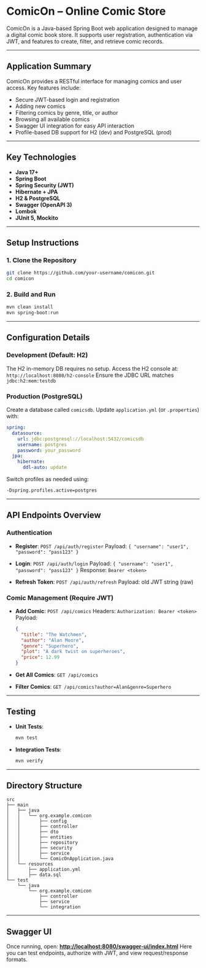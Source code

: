 # ComicOn – Online Comic Store

ComicOn is a Java-based Spring Boot web application designed to manage a digital comic book store. It supports user registration, authentication via JWT, and features to create, filter, and retrieve comic records.

---

## Application Summary

ComicOn provides a RESTful interface for managing comics and user access. Key features include:

* Secure JWT-based login and registration
* Adding new comics
* Filtering comics by genre, title, or author
* Browsing all available comics
* Swagger UI integration for easy API interaction
* Profile-based DB support for H2 (dev) and PostgreSQL (prod)

---

## Key Technologies

* **Java 17+**
* **Spring Boot**
* **Spring Security (JWT)**
* **Hibernate + JPA**
* **H2 & PostgreSQL**
* **Swagger (OpenAPI 3)**
* **Lombok**
* **JUnit 5, Mockito**

---

## Setup Instructions

### 1. Clone the Repository

```bash
git clone https://github.com/your-username/comicon.git
cd comicon
```

### 2. Build and Run

```bash
mvn clean install
mvn spring-boot:run
```

---

## Configuration Details

### Development (Default: H2)

The H2 in-memory DB requires no setup. Access the H2 console at:
`http://localhost:8080/h2-console`
Ensure the JDBC URL matches `jdbc:h2:mem:testdb`

### Production (PostgreSQL)

Create a database called `comicsdb`.
Update `application.yml` (or `.properties`) with:

```yaml
spring:
  datasource:
    url: jdbc:postgresql://localhost:5432/comicsdb
    username: postgres
    password: your_password
  jpa:
    hibernate:
      ddl-auto: update
```

Switch profiles as needed using:

```bash
-Dspring.profiles.active=postgres
```

---

## API Endpoints Overview

### Authentication

* **Register**: `POST /api/auth/register`
  Payload: `{ "username": "user1", "password": "pass123" }`

* **Login**: `POST /api/auth/login`
  Payload: `{ "username": "user1", "password": "pass123" }`
  Response: `Bearer <token>`

* **Refresh Token**: `POST /api/auth/refresh`
  Payload: old JWT string (raw)

### Comic Management (Require JWT)

* **Add Comic**: `POST /api/comics`
  Headers: `Authorization: Bearer <token>`
  Payload:

  ```json
  {
    "title": "The Watchmen",
    "author": "Alan Moore",
    "genre": "Superhero",
    "plot": "A dark twist on superheroes",
    "price": 12.99
  }
  ```

* **Get All Comics**: `GET /api/comics`

* **Filter Comics**: `GET /api/comics?author=Alan&genre=Superhero`

---

## Testing

* **Unit Tests**:

  ```bash
  mvn test
  ```

* **Integration Tests**:

  ```bash
  mvn verify
  ```

---

## Directory Structure

```
src
├── main
│   ├── java
│   │   └── org.example.comicon
│   │       ├── config
│   │       ├── controller
│   │       ├── dto
│   │       ├── entities
│   │       ├── repository
│   │       ├── security
│   │       ├── service
│   │       └── ComicOnApplication.java
│   └── resources
│       ├── application.yml
│       ├── data.sql
└── test
    └── java
        └── org.example.comicon
            ├── controller
            ├── service
            └── integration
```

---

## Swagger UI

Once running, open:
**[http://localhost:8080/swagger-ui/index.html](http://localhost:8080/swagger-ui/index.html)**
Here you can test endpoints, authorize with JWT, and view request/response formats.
